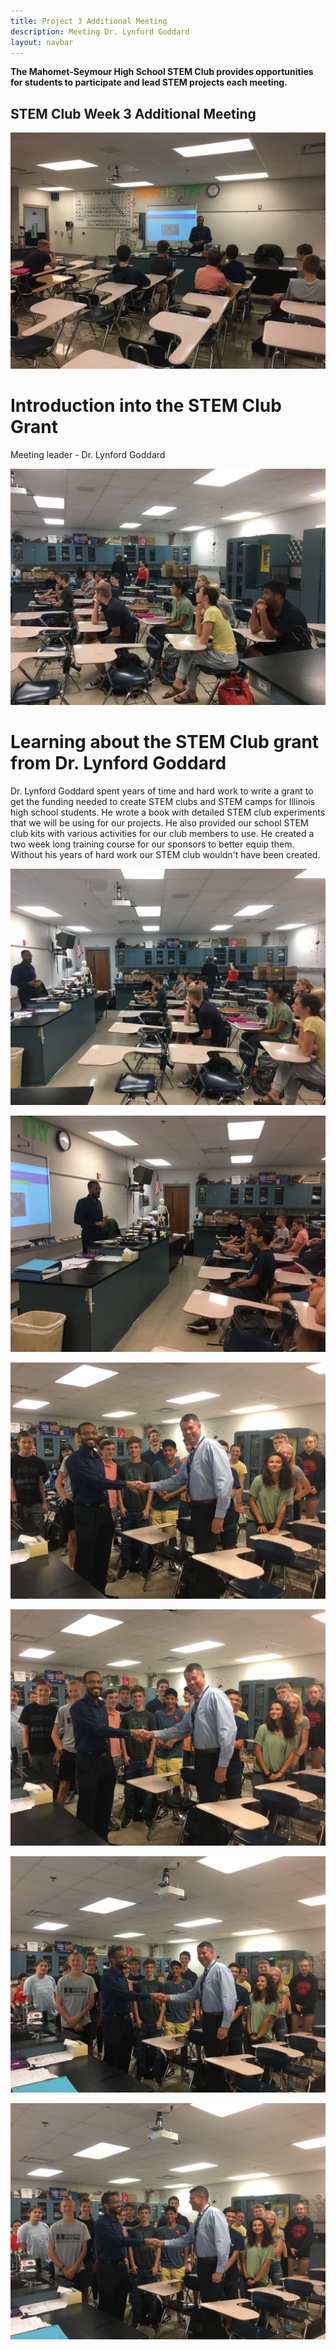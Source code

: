 ```yaml
---
title: Project 3 Additional Meeting
description: Meeting Dr. Lynford Goddard                      
layout: navbar
---
```


**The Mahomet-Seymour High School STEM Club provides opportunities for students to participate and lead STEM projects each meeting.** 


## **STEM Club Week 3 Additional Meeting**

![](images/StemClubProjectWeek3A.jpg)

# **Introduction into the STEM Club Grant**
Meeting leader - Dr. Lynford Goddard

![](images/StemClubProjectWeek3B.jpg)


# **Learning about the STEM Club grant from Dr. Lynford Goddard**

Dr. Lynford Goddard spent years of time and hard work to write a grant to get the funding needed to create STEM clubs and STEM camps for Illinois high school students.  He wrote a book with detailed STEM club experiments that we will be using for our projects.  He also provided our school STEM club kits with various activities for our club members to use.  He created a two week long training course for our sponsors to better equip them. Without his years of hard work our STEM club wouldn't have been created.


![](images/StemClubProjectWeek3C.jpg)


![](images/StemClubProjectWeek3D.jpg)


![](images/StemClubProjectWeek3E.jpg)


![](images/StemClubProjectWeek3F.jpg)


![](images/StemClubProjectWeek3G.jpg)


![](images/StemClubProjectWeek3H.jpg)







